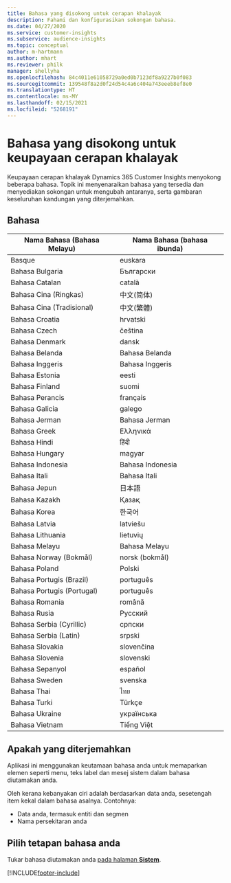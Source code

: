 ```yaml
---
title: Bahasa yang disokong untuk cerapan khalayak
description: Fahami dan konfigurasikan sokongan bahasa.
ms.date: 04/27/2020
ms.service: customer-insights
ms.subservice: audience-insights
ms.topic: conceptual
author: m-hartmann
ms.author: mhart
ms.reviewer: philk
manager: shellyha
ms.openlocfilehash: 84c4011e61058729a0ed0b7123df8a9227b0f083
ms.sourcegitcommit: 139548f8a2d0f24d54c4a6c404a743eeeb8ef8e0
ms.translationtype: HT
ms.contentlocale: ms-MY
ms.lasthandoff: 02/15/2021
ms.locfileid: "5268191"
---
```

# <a name="supported-languages-for-audience-insights-capability"></a>Bahasa yang disokong untuk keupayaan cerapan khalayak

Keupayaan cerapan khalayak Dynamics 365 Customer Insights menyokong beberapa bahasa. Topik ini menyenaraikan bahasa yang tersedia dan menyediakan sokongan untuk mengubah antaranya, serta gambaran keseluruhan kandungan yang diterjemahkan.

## <a name="languages"></a>Bahasa

| Nama Bahasa (Bahasa Melayu)|  Nama Bahasa (bahasa ibunda) |
| ------------- | ------------- |
| Basque | euskara |
| Bahasa Bulgaria | Български |
| Bahasa Catalan | català |
| Bahasa Cina (Ringkas) | 中文(简体) |
| Bahasa Cina (Tradisional) | 中文(繁體) |
| Bahasa Croatia | hrvatski |
| Bahasa Czech | čeština |
| Bahasa Denmark | dansk |
| Bahasa Belanda | Bahasa Belanda |
| Bahasa Inggeris | Bahasa Inggeris |
| Bahasa Estonia | eesti |
| Bahasa Finland | suomi |
| Bahasa Perancis | français |
| Bahasa Galicia | galego |
| Bahasa Jerman | Bahasa Jerman |
| Bahasa Greek | Ελληνικά |
| Bahasa Hindi | हिंदी |
| Bahasa Hungary | magyar |
| Bahasa Indonesia | Bahasa Indonesia |
| Bahasa Itali | Bahasa Itali |
| Bahasa Jepun | 日本語 |
| Bahasa Kazakh | Қазақ |
| Bahasa Korea | 한국어 |
| Bahasa Latvia | latviešu |
| Bahasa Lithuania | lietuvių |
| Bahasa Melayu | Bahasa Melayu |
| Bahasa Norway (Bokmål) | norsk (bokmål) |
| Bahasa Poland | Polski |
| Bahasa Portugis (Brazil) | português |
| Bahasa Portugis (Portugal) | português |
| Bahasa Romania | română |
| Bahasa Rusia | Русский |
| Bahasa Serbia (Cyrillic) | српски |
| Bahasa Serbia (Latin) | srpski |
| Bahasa Slovakia | slovenčina |
| Bahasa Slovenia | slovenski |
| Bahasa Sepanyol | español |
| Bahasa Sweden | svenska |
| Bahasa Thai | ไทย |
| Bahasa Turki | Türkçe |
| Bahasa Ukraine | українська |
| Bahasa Vietnam | Tiếng Việt |

## <a name="whats-translated"></a>Apakah yang diterjemahkan

Aplikasi ini menggunakan keutamaan bahasa anda untuk memaparkan elemen seperti menu, teks label dan mesej sistem dalam bahasa diutamakan anda.

Oleh kerana kebanyakan ciri adalah berdasarkan data anda, sesetengah item kekal dalam bahasa asalnya. Contohnya:

- Data anda, termasuk entiti dan segmen
- Nama persekitaran anda

## <a name="choose-your-language-settings"></a>Pilih tetapan bahasa anda  

Tukar bahasa diutamakan anda [pada halaman **Sistem**](system.md).


[!INCLUDE[footer-include](../includes/footer-banner.md)]